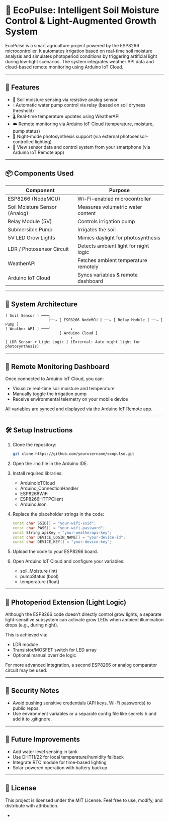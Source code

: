 

# 🌿 EcoPulse: Intelligent Soil Moisture Control & Light-Augmented Growth System

EcoPulse is a smart agriculture project powered by the ESP8266 microcontroller. It automates irrigation based on real-time soil moisture analysis and simulates photoperiod conditions by triggering artificial light during low-light scenarios. The system integrates weather API data and cloud-based remote monitoring using Arduino IoT Cloud.

---

## 🚀 Features

* 🌱 Soil moisture sensing via resistive analog sensor
* 💧 Automatic water pump control via relay (based on soil dryness threshold)
* 🌡️ Real-time temperature updates using WeatherAPI
* ☁️ Remote monitoring via Arduino IoT Cloud (temperature, moisture, pump status)
* 🔆 Night-mode photosynthesis support (via external photosensor-controlled lighting)
* 📲 View sensor data and control system from your smartphone (via Arduino IoT Remote app)

---

## 📦 Components Used

| Component                     | Purpose                               |
| ----------------------------- | ------------------------------------- |
| ESP8266 (NodeMCU)             | Wi-Fi-enabled microcontroller         |
| Soil Moisture Sensor (Analog) | Measures volumetric water content     |
| Relay Module (5V)             | Controls irrigation pump              |
| Submersible Pump              | Irrigates the soil                    |
| 5V LED Grow Lights            | Mimics daylight for photosynthesis    |
| LDR / Photosensor Circuit     | Detects ambient light for night logic |
| WeatherAPI                    | Fetches ambient temperature remotely  |
| Arduino IoT Cloud             | Syncs variables & remote dashboard    |

---

## 🧠 System Architecture

```
[ Soil Sensor ] ───┐
                   ├──→ [ ESP8266 NodeMCU ] ──→ [ Relay Module ] ──→ [ Pump ]
[ Weather API ] ───┘         ↓
                        [ Arduino Cloud ]
                             ↑
[ LDR Sensor + Light Logic ] (External: Auto night light for photosynthesis)
```

---

## 📲 Remote Monitoring Dashboard

Once connected to Arduino IoT Cloud, you can:

* Visualize real-time soil moisture and temperature
* Manually toggle the irrigation pump
* Receive environmental telemetry on your mobile device

All variables are synced and displayed via the Arduino IoT Remote app.

---

## 🛠️ Setup Instructions

1. Clone the repository:

   ```bash
   git clone https://github.com/yourusername/ecopulse.git
   ```

2. Open the .ino file in the Arduino IDE.

3. Install required libraries:

   * ArduinoIoTCloud
   * Arduino\_ConnectionHandler
   * ESP8266WiFi
   * ESP8266HTTPClient
   * ArduinoJson

4. Replace the placeholder strings in the code:

   ```cpp
   const char SSID[] = "your-wifi-ssid";
   const char PASS[] = "your-wifi-password";
   const String apiKey = "your-weatherapi-key";
   const char DEVICE_LOGIN_NAME[] = "your-device-id";
   const char DEVICE_KEY[] = "your-device-key";
   ```

5. Upload the code to your ESP8266 board.

6. Open Arduino IoT Cloud and configure your variables:

   * soil\_Moisture (int)
   * pumpStatus (bool)
   * temperature (float)

---

## 🔆 Photoperiod Extension (Light Logic)

Although the ESP8266 code doesn’t directly control grow lights, a separate light-sensitive subsystem can activate grow LEDs when ambient illumination drops (e.g., during night).

This is achieved via:

* LDR module
* Transistor/MOSFET switch for LED array
* Optional manual override logic

For more advanced integration, a second ESP8266 or analog comparator circuit may be used.

---

## 🔐 Security Notes

* Avoid pushing sensitive credentials (API keys, Wi-Fi passwords) to public repos.
* Use environment variables or a separate config file like secrets.h and add it to .gitignore.

---

## 🌾 Future Improvements

* Add water level sensing in tank
* Use DHT11/22 for local temperature/humidity fallback
* Integrate RTC module for time-based lighting
* Solar-powered operation with battery backup

---



## 📜 License

This project is licensed under the MIT License. Feel free to use, modify, and distribute with attribution.

-
